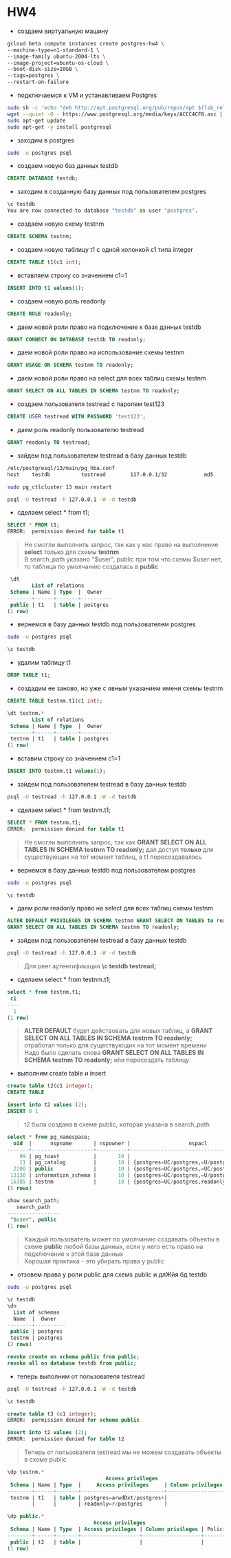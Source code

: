# HW4

- создаем виртуальную машину

```bash
gcloud beta compute instances create postgres-hw4 \
--machine-type=n1-standard-1 \
--image-family ubuntu-2004-lts \
--image-project=ubuntu-os-cloud \
--boot-disk-size=10GB \
--tags=postgres \
--restart-on-failure
```

- подключаемся к VM и устанавливаем Postgres

```bash
sudo sh -c 'echo "deb http://apt.postgresql.org/pub/repos/apt $(lsb_release -cs)-pgdg main" > /etc/apt/sources.list.d/pgdg.list'
wget --quiet -O - https://www.postgresql.org/media/keys/ACCC4CF8.asc | sudo apt-key add -
sudo apt-get update
sudo apt-get -y install postgresql
```

- заходим в postgres

```bash
sudo -u postgres psql
```

- создаем новую баз данных testdb

```sql
CREATE DATABASE testdb;
```

- заходим в созданную базу данных под пользователем postgres

```bash
\c testdb
You are now connected to database "testdb" as user "postgres".
```

- создаем новую схему testnm

```sql
CREATE SCHEMA testnm;
```

- создаем новую таблицу t1 с одной колонкой c1 типа integer

```sql
CREATE TABLE t1(c1 int);
```

- вставляем строку со значением c1=1

```sql
INSERT INTO t1 values(1);
```

- создаем новую роль readonly

```sql
CREATE ROLE readonly;
```

- даем новой роли право на подключение к базе данных testdb

```sql
GRANT CONNECT ON DATABASE testdb TO readonly;
```

- даем новой роли право на использование схемы testnm

```sql
GRANT USAGE ON SCHEMA testnm TO readonly;
```

- даем новой роли право на select для всех таблиц схемы testnm

```sql
GRANT SELECT ON ALL TABLES IN SCHEMA testnm TO readonly;
```

- создаем пользователя testread с паролем test123

```sql
CREATE USER testread WITH PASSWORD 'test123';
```

- даем роль readonly пользователю testread

```sql
GRANT readonly TO testread;
```

- зайдем под пользователем testread в базу данных testdb

```bash
/etc/postgresql/13/main/pg_hba.conf
host    testdb          testread        127.0.0.1/32            md5
```

```bash
sudo pg_ctlcluster 13 main restart
```

```bash
psql -U testread -h 127.0.0.1 -W -d testdb
```

- сделаем select * from t1;

```sql
SELECT * FROM t1;
ERROR:  permission denied for table t1
```

> Не смогли выполнить запрос, так как у нас право на выполнение **select** только для схемы **testnm**  
> В search_path указано "$user", public при том что схемы $user нет, то таблица по умолчанию создалась в **public**

```sql
 \dt
        List of relations
 Schema | Name | Type  |  Owner
--------+------+-------+----------
 public | t1   | table | postgres
(1 row)
```

- вернемся в базу данных testdb под пользователем postgres

```bash
sudo -u postgres psql
```

```sql
\c testdb
```

- удалим таблицу t1

```sql
DROP TABLE t1;
```

- создадим ее заново, но уже с явным указанием имени схемы testnm

```sql
CREATE TABLE testnm.t1(c1 int);

\dt testnm.*
        List of relations
 Schema | Name | Type  |  Owner   
--------+------+-------+----------
 testnm | t1   | table | postgres
(1 row)
```

- вставим строку со значением c1=1

```sql
INSERT INTO testnm.t1 values(1);
```

- зайдем под пользователем testread в базу данных testdb

```bash
psql -U testread -h 127.0.0.1 -W -d testdb
```

- сделаем select * from testnm.t1;

```sql
SELECT * FROM testnm.t1;
ERROR:  permission denied for table t1
```

> Не смогли выполнить запрос, так как **GRANT SELECT ON ALL TABLES IN SCHEMA testnm TO readonly;** дал доступ **только** для существующих на тот момент таблиц, а t1 пересоздавалась

- вернемся в базу данных testdb под пользователем postgres

```bash
sudo -u postgres psql
```

```sql
\c testdb
```

- даем роли readonly право на select для всех таблиц схемы testnm

```sql
ALTER DEFAULT PRIVILEGES IN SCHEMA testnm GRANT SELECT ON TABLES to readonly;
GRANT SELECT ON ALL TABLES IN SCHEMA testnm TO readonly;
```

- зайдем под пользователем testread в базу данных testdb

```bash
psql -U testread -h 127.0.0.1 -W -d testdb
```

> Для peer аутентификация **\c testdb testread;**

- сделаем select * from testnm.t1;

```sql
select * from testnm.t1;
 c1 
----
  1
(1 row)
```

> **ALTER DEFAULT** будет действовать для новых таблиц, а **GRANT SELECT ON ALL TABLES IN SCHEMA testnm TO readonly;** отработал только для существующих на тот момент времени  
> Надо было сделать снова **GRANT SELECT ON ALL TABLES IN SCHEMA testnm TO readonly;** или пересоздать таблицу

- выполним create table и insert

```sql
create table t2(c1 integer); 
CREATE TABLE

insert into t2 values (2);
INSERT 0 1
```

> t2 была создана в схеме public, которая указана в search_path

```sql
select * from pg_namespace;
  oid  |      nspname       | nspowner |                   nspacl                   
-------+--------------------+----------+--------------------------------------------
    99 | pg_toast           |       10 | 
    11 | pg_catalog         |       10 | {postgres=UC/postgres,=U/postgres}
  2200 | public             |       10 | {postgres=UC/postgres,=UC/postgres}
 13130 | information_schema |       10 | {postgres=UC/postgres,=U/postgres}
 16385 | testnm             |       10 | {postgres=UC/postgres,readonly=U/postgres}
(5 rows)

show search_path;
   search_path   
-----------------
 "$user", public
(1 row)
```

> Каждый пользователь может по умолчанию создавать объекты в схеме **public** любой базы данных, если у него есть право на подключение к этой базе данных  
> Хорошая практика - это убирать права у public

- отзовем права у роли public для схемs public и длЖйя бд testdb

```bash
sudo -u postgres psql
```

```sql
\c testdb
\dn
  List of schemas
  Name  |  Owner   
--------+----------
 public | postgres
 testnm | postgres
(2 rows)

revoke create on schema public from public; 
revoke all on database testdb from public; 
```

- теперь выполним от пользователя testread

```bash
psql -U testread -h 127.0.0.1 -W -d testdb
```

```sql
\c testdb

create table t3 (c1 integer);
ERROR:  permission denied for schema public

insert into t2 values (2); 
ERROR:  permission denied for table t2
```

> Теперь от пользователя testread мы не можем создавать объекты в схеме public

```sql
\dp testnm.*
                                Access privileges
 Schema | Name | Type  |     Access privileges     | Column privileges | Policies 
--------+------+-------+---------------------------+-------------------+----------
 testnm | t1   | table | postgres=arwdDxt/postgres+|                   | 
        |      |       | readonly=r/postgres       |                   | 

\dp public.*
                            Access privileges
 Schema | Name | Type  | Access privileges | Column privileges | Policies 
--------+------+-------+-------------------+-------------------+----------
 public | t2   | table |                   |                   | 
(1 row)
```
